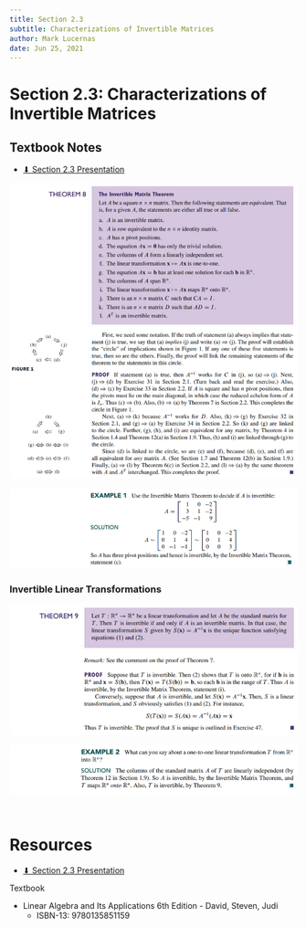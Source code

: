```yaml
---
title: Section 2.3
subtitle: Characterizations of Invertible Matrices
author: Mark Lucernas
date: Jun 25, 2021
---
```



# Section 2.3: Characterizations of Invertible Matrices

## Textbook Notes

- [⬇ Section 2.3 Presentation](file:../../../../../files/summer-2021/MATH-254/notes/ch-2/sec_2-3_presentation.pptx)

![Theorem 8](../../../../../files/summer-2021/MATH-254/notes/ch-2/sec_2-3_theorem_8.png)

![Example 1](../../../../../files/summer-2021/MATH-254/notes/ch-2/sec_2-3_example_1.png)

### Invertible Linear Transformations

![Theorem 9](../../../../../files/summer-2021/MATH-254/notes/ch-2/sec_2-3_theorem_9.png)

![Example 2](../../../../../files/summer-2021/MATH-254/notes/ch-2/sec_2-3_example_2.png)

<br>

# Resources

- [⬇ Section 2.3 Presentation](file:../../../../../files/summer-2021/MATH-254/notes/ch-2/sec_2-3_presentation.pptx)

Textbook

+ Linear Algebra and Its Applications 6th Edition - David, Steven, Judi
  + ISBN-13: 9780135851159

